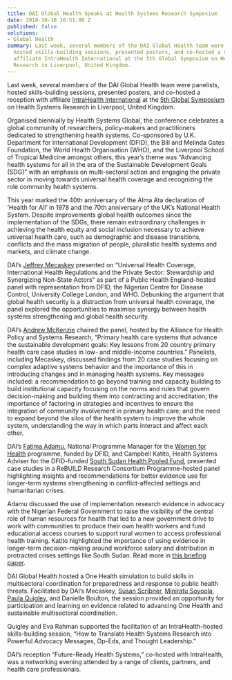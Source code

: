 ```yaml
---
title: DAI Global Health Speaks at Health Systems Research Symposium
date: 2018-10-18 16:51:00 Z
published: false
solutions:
- Global Health
summary: Last week, several members of the DAI Global Health team were panelists,
  hosted skills-building sessions, presented posters, and co-hosted a reception with
  affiliate IntraHealth International at the 5th Global Symposium on Health Systems
  Research in Liverpool, United Kingdom.
---
```


Last week, several members of the DAI Global Health team were panelists, hosted skills-building sessions, presented posters, and co-hosted a reception with affiliate [IntraHealth International](https://www.intrahealth.org/) at the [5th Global Symposium](http://healthsystemsresearch.org/hsr2018/) on Health Systems Research in Liverpool, United Kingdom.

Organised biennially by Health Systems Global, the conference celebrates a global community of researchers, policy-makers and practitioners dedicated to strengthening health systems. Co-sponsored by U.K. Department for International Development (DFID), the Bill and Melinda Gates Foundation, the World Health Organisation (WHO), and the Liverpool School of Tropical Medicine amongst others, this year’s theme was “Advancing health systems for all in the era of the Sustainable Development Goals (SDG)” with an emphasis on multi-sectoral action and engaging the private sector in moving towards universal health coverage and recognizing the role community health systems.

This year marked the 40th anniversary of the Alma Ata declaration of ‘Health for All’ in 1978 and the 70th anniversary of the UK’s National Health System. Despite improvements global health outcomes since the implementation of the SDGs, there remain extraordinary challenges in achieving the health equity and social inclusion necessary to achieve universal health care, such as demographic and disease transitions, conflicts and the mass migration of people, pluralistic health systems and markets, and climate change.

DAI’s [Jeffrey Mecaskey](https://www.dai.com/who-we-are/our-team/jeffrey-mecaskey) presented on “Universal Health Coverage, International Health Regulations and the Private Sector: Stewardship and Synergizing Non-State Actors” as part of a Public Health England-hosted panel with representation from DFID, the Nigerian Centre for Disease Control, University College London, and WHO. Debunking the argument that global health security is a distraction from universal health coverage, the panel explored the opportunities to maximise synergy between health systems strengthening and global health security.

DAI’s [Andrew McKenzie](https://www.dai.com/who-we-are/our-team/andrew-mckenzie) chaired the panel, hosted by the Alliance for Health Policy and Systems Research, “Primary health care systems that advance the sustainable development goals: Key lessons from 20 country primary health care case studies in low- and middle-income countries.” Panelists, including Mecaskey, discussed findings from 20 case studies focusing on complex adaptive systems behavior and the importance of this in introducing changes and in managing health systems. Key messages included: a recommendation to go beyond training and capacity building to build institutional capacity focusing on the norms and rules that govern decision-making and building them into contracting and accreditation; the importance of factoring in strategies and incentives to ensure the integration of community involvement in primary health care; and the need to expand beyond the silos of the health system to improve the whole system, understanding the way in which parts interact and affect each other.

DAI’s [Fatima Adamu](https://www.dai.com/who-we-are/our-team/fatima-adamu), National Programme Manager for the [Women for Health](https://www.dai.com/our-work/projects/nigeria-women-for-health-w4h) programme, funded by DFID, and Campbell Katito, Health Systems Adviser for the DFID-funded [South Sudan Health Pooled Fund](https://www.dai.com/our-work/projects/south-sudan-health-pooled-fund), presented case studies in a ReBUILD Research Consortium Programme-hosted panel highlighting insights and recommendations for better evidence use for longer-term systems strengthening in conflict-affected settings and humanitarian crises.

Adamu discussed the use of implementation research evidence in advocacy with the Nigerian Federal Government to raise the visibility of the central role of human resources for health that led to a new government drive to work with communities to produce their own health workers and fund educational access courses to support rural women to access professional health training. Katito highlighted the importance of using evidence in longer-term decision-making around workforce salary and distribution in protracted crises settings like South Sudan. Read more in [this briefing paper](https://rebuildconsortium.com/media/1634/hsg-2018-lnb-paper-final.pdf).

DAI Global Health hosted a One Health simulation to build skills in multisectoral coordination for preparedness and response to public health threats. Facilitated by DAI’s Mecaskey, [Susan Scribner](https://www.dai.com/who-we-are/our-team/susan-scribner), [Miniratu Soyoola](https://www.dai.com/who-we-are/our-team/miniratu-soyoola), [Paula Quigley](https://www.dai.com/who-we-are/our-team/paula-quigley), and Danielle Boulton, the session provided an opportunity for participation and learning on evidence related to advancing One Health and sustainable multisectoral coordination.

Quigley and Eva Rahman supported the facilitation of an IntraHealth-hosted skills-building session, “How to Translate Health Systems Research into Powerful Advocacy Messages, Op-Eds, and Thought Leadership.”

DAI’s reception “Future-Ready Health Systems,” co-hosted with IntraHealth, was a networking evening attended by a range of clients, partners, and health care professionals. 